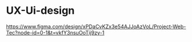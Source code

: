 # UX-Ui-design
https://www.figma.com/design/xPDaCvKZx3e54AJJoAzVoL/Project-Web-Tec?node-id=0-1&t=vkfY3nsuOoTij9zy-1
